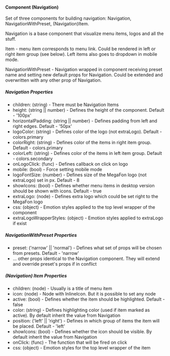 #### Component (Navigation)

Set of three components for building navigation: Navigation, NavigationWithPreset, (Navigation)Item.

Navigation is a base component that visualize menu items, logos and all the stuff.

Item - menu item corresponds to menu link. Could be rendered in left or right item group (see below). Left items also
goes to dropdown in mobile mode.

NavigationWithPreset - Navigation wrapped in component receiving preset name and setting new default props for
Navigation. Could be extended and overwritten with any other prop of Navigation.

##### Navigation Properties

-   children: (string) - There must be Navigation Items
-   height: (string || number) - Defines the height of the component. Default - '100px'
-   horizontalPadding: (string || number) - Defines padding from left and right edges. Default - '50px'
-   logoColor: (string) - Defines color of the logo (not extraLogo). Default - colors.primary
-   colorRight: (string) - Defines color of the items in right item group. Default - colors.primary
-   colorLeft: (string) - Defines color of the items in left item group. Default - colors.secondary
-   onLogoClick: (func) - Defines callback on click on logo
-   mobile: (bool) - Force setting mobile mode
-   logoFontSize: (number) - Defines size of the MegaFon logo (not extraLogo) set in px. Default - 8
-   showIcons: (bool) - Defines whether menu items in desktop version should be shown with icons. Default - true
-   extraLogo: (node) - Defines extra logo which could be set right to the MegaFon logo
-   css: (object) - Emotion styles applied to the top level wrapper of the component
-   extraLogoWrapperStyles: (object) - Emotion styles applied to extraLogo if exist

##### NavigationWithPreset Properties

-   preset: ('narrow' || 'normal') - Defines what set of props will be chosen from presets. Default - 'narrow'
-   ... other props identical to the Navigation component. They will extend and override preset's props if in conflict

##### (Navigation) Item Properties

-   children: (node) - Usually is a title of menu item
-   icon: (node) - Node with InlineIcon. But it is possible to set any node
-   active: (bool) - Defines whether the item should be highlighted. Default - false
-   color: (string) - Defines highlighting color (used if item marked as active). By default inherit the value from Navigation
-   position: ('left' || 'right') - Defines in which group of items the item will be placed. Default - 'left'
-   showIcons: (bool) - Defines whether the icon should be visible. By default inherit the value from Navigation
-   onClick: (func) - The function that will be fired on click
-   css: (object) - Emotion styles for the top level wrapper of the item
